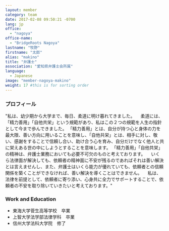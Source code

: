 ```yaml
---
layout: member
category: team
date: 2017-02-08 09:50:21 -0700
lang: jp
office:
  - "nagoya"
office-name:
  - "BridgeRoots Nagoya"
lastname: "牧野"
firstname: "太郎"
alias: "makino"
title: "弁護士"
association: "愛知県弁護士会所属"
language:
  - Japanese
image: "member-nagoya-makino"
weight: 17 #this is for sorting order
---
```


### プロフィール

"私は、幼少期から大学まで、毎日、柔道に明け暮れてきました。
　柔道には、「精力善用」「自他共栄」という規範があり、私はこの２つの規範を人生の指針として今まで歩んできました。
「精力善用」とは、自分が持つ心と身体の力を最大限、善い方向に用いることを意味し、「自他共栄」とは、相手に対し、敬い、感謝をすることで信頼し合い、助け合う心を育み、自分だけでなく他人と共に栄えある世の中にしようとすることを意味します。
「精力善用」「自他共栄」の精神は、弁護士業務においても必要不可欠のものと考えております。
　いくら法律面が解決しても、依頼者の精神面に不安が残るのであればそれは善い解決とは言えませんし、また、弁護士はいくら能力が優れていても、依頼者との信頼関係を築くことができなければ、善い解決を導くことはできません。
　私は、法律を前提として、依頼者に寄り添い、心身共に全力でサポートすることで、依頼者の不安を取り除いていきたいと考えております。"


### Work and Education
- 東海大学菅生高等学校　卒業
- 上智大学法学部法律学科　卒業
- 信州大学法科大学院　修了

